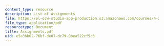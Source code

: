 ```yaml
---
content_type: resource
description: List of Assignments
file: https://ol-ocw-studio-app-production.s3.amazonaws.com/courses/4-273-introduction-to-design-inquiry-fall-2001/e5a3bb0276bfde07dc790bea522cf5c3_Assignments.pdf
file_type: application/pdf
resourcetype: Document
title: Assignments.pdf
uid: e5a3bb02-76bf-de07-dc79-0bea522cf5c3
---
```

